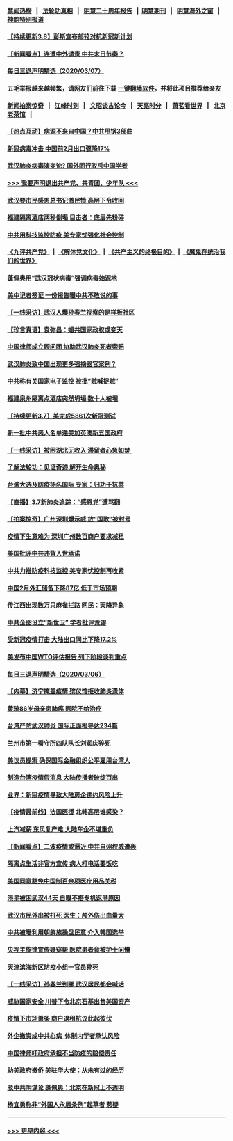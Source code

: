 #### [禁闻热榜](热点新闻.md?=0)  &nbsp;&nbsp;|&nbsp;&nbsp; [法轮功真相](https://github.com/gfw-breaker/truth/blob/master/README.md?=0) &nbsp;&nbsp;|&nbsp;&nbsp; [明慧二十周年报告](https://github.com/gfw-breaker/mh-reports/blob/master/README.md?=0) &nbsp;&nbsp;|&nbsp;&nbsp;[明慧期刊](https://github.com/gfw-breaker/mh-qikan) &nbsp;&nbsp;|&nbsp;&nbsp; [明慧海外之窗](https://github.com/gfw-breaker/mh-news/blob/master/README.md?=0) &nbsp;&nbsp;|&nbsp;&nbsp; [神韵特别报道](https://github.com/gfw-breaker/mh-news/blob/master/shenyun.md?=0)
#### [【持续更新3.8】彭斯宣布邮轮对抗新冠新计划](../pages/nsc413/n11923562.md?t=03081203) 
#### [【新闻看点】连遭中外谴责 中共末日节奏？](../pages/nsc413/n11923402.md?t=03081203) 
#### [每日三退声明精选（2020/03/07）](../pages/nsc413/n11923653.md?t=03081203) 
#### 五毛举报越来越频繁，请网友们前往下载 [一键翻墙软件](https://github.com/gfw-breaker/ssr-accounts)，并将此项目推荐给亲友
#### [新闻拍案惊奇](https://github.com/gfw-breaker/banned-news/blob/master/pages/link4.md) &nbsp;&nbsp;|&nbsp;&nbsp; [江峰时刻](https://github.com/gfw-breaker/banned-news/blob/master/pages/link4.md) &nbsp;&nbsp;|&nbsp;&nbsp; [文昭谈古论今](https://github.com/gfw-breaker/banned-news/blob/master/pages/link4.md) &nbsp;&nbsp;|&nbsp;&nbsp; [天亮时分](https://github.com/gfw-breaker/banned-news/blob/master/pages/link4.md) &nbsp;&nbsp;|&nbsp;&nbsp; [萧茗看世界](https://github.com/gfw-breaker/banned-news/blob/master/pages/link4.md) &nbsp;&nbsp;|&nbsp;&nbsp; [北京老茶馆](https://github.com/gfw-breaker/banned-news/blob/master/pages/link4.md) &nbsp;&nbsp;|&nbsp;&nbsp; 
#### [【热点互动】病源不来自中国？中共甩锅3部曲](../pages/nsc413/n11923404.md?t=03081203) 
#### [新冠病毒冲击 中国前2月出口骤降17%](../pages/nsc413/n11923453.md?t=03081203) 
#### [武汉肺炎病毒演变论? 国外同行驳斥中国学者](../pages/nsc413/n11923064.md?t=03081203) 
#### [>>> 我要声明退出共产党、共青团、少年队 <<<](https://github.com/begood0513/goodnews/blob/master/quit/letter.md) 
#### [武汉要市民感恩总书记激民愤 高层下令收回](../pages/nsc413/n11923221.md?t=03081203) 
#### [福建隔离酒店两秒倒塌 目击者：底层先粉碎](../pages/nsc413/n11923398.md?t=03081203) 
#### [中共用科技监控防疫 美专家忧强化社会控制](../pages/nsc413/n11923236.md?t=03081203) 
#### [《九评共产党》](https://github.com/begood0513/9ping.md/blob/master/README.md) &nbsp;|&nbsp; [《解体党文化》](../../../../jtdwh.md/blob/master/README.md)  &nbsp;|&nbsp; [《共产主义的终极目的》](../../../../gczydzjmd.md/blob/master/README.md) &nbsp;|&nbsp; [《魔鬼在统治我们的世界》](../../../../mgztzwmdsj.md/blob/master/README.md) 
#### [蓬佩奥用“武汉冠状病毒”强调病毒始源地](../pages/nsc413/n11923252.md?t=03081203) 
#### [美中记者签证 一份报告曝中共不敢说的事](../pages/nsc413/n11923242.md?t=03081203) 
#### [【一线采访】武汉人爆孙春兰视察的是样板社区](../pages/nsc413/n11923069.md?t=03081203) 
#### [【珍言真语】袁弥昌：媚共国家政权或变天](../pages/nsc413/n11923199.md?t=03081203) 
#### [中国律师成立顾问团 协助武汉肺炎死者索赔](../pages/nsc413/n11923117.md?t=03081203) 
#### [武汉肺炎致中国出现更多强摘器官案例？](../pages/nsc413/n11923089.md?t=03081203) 
#### [中共称有关国家电子监控 被批“贼喊捉贼”](../pages/nsc413/n11922877.md?t=03081203) 
#### [福建泉州隔离点酒店突然坍塌 数十人被埋](../pages/nsc413/n11922826.md?t=03081203) 
#### [【持续更新3.7】美完成5861次新冠测试](../pages/nsc413/n11921647.md?t=03081203) 
#### [新一批中共恶人名单递美加英澳新五国政府](../pages/nsc413/n11922727.md?t=03081203) 
#### [【一线采访】被困湖北无收入 滞留者心急如焚 ](../pages/nsc413/n11922709.md?t=03081203) 
#### [了解法轮功：见证奇迹 解开生命奥秘](../pages/nsc413/n11922778.md?t=03081203) 
#### [台湾大选及防疫扬名国际 专家：归功于抗共](../pages/nsc413/n11921955.md?t=03081203) 
#### [【直播】3.7新肺炎追踪：“感恩党”遭骂翻](../pages/nsc413/n11922690.md?t=03081203) 
#### [【拍案惊奇】广州深圳爆示威 放“国歌”被封号](../pages/nsc413/n11921679.md?t=03081203) 
#### [疫情下生意难为 深圳广州数百商户要求减租](../pages/nsc413/n11922392.md?t=03081203) 
#### [美国批评中共违背入世承诺](../pages/nsc413/n11922430.md?t=03081203) 
#### [中共力推防疫科技监控 美专家忧控制再收紧](../pages/nsc413/n11922329.md?t=03081203) 
#### [中国2月外汇储备下降87亿 低于市场预期](../pages/nsc413/n11922091.md?t=03081203) 
#### [传江西出现数万只麻雀拦路 网民：天降异象](../pages/nsc413/n11922160.md?t=03081203) 
#### [中共企图设立“新世卫” 学者批评荒谬](../pages/nsc413/n11921839.md?t=03081203) 
#### [受新冠疫情打击 大陆出口同比下降17.2%](../pages/nsc413/n11921736.md?t=03081203) 
#### [美发布中国WTO评估报告 列下阶段谈判重点](../pages/nsc413/n11921572.md?t=03081203) 
#### [每日三退声明精选（2020/03/06）](../pages/nsc413/n11921953.md?t=03081203) 
#### [【内幕】济宁掩盖疫情 殡仪馆拒收肺炎遗体](../pages/nsc413/n11917871.md?t=03081203) 
#### [黄琦86岁母亲患肺癌 医院不给治疗](../pages/nsc413/n11921840.md?t=03081203) 
#### [台湾严防武汉肺炎 国际正面报导达234篇](../pages/nsc413/n11921737.md?t=03081203) 
#### [兰州市第一看守所四队队长刘润庆猝死](../pages/nsc413/n11920358.md?t=03081203) 
#### [美议员提案 确保国际金融组织公平雇用台湾人](../pages/nsc413/n11921691.md?t=03081203) 
#### [制造台湾疫情假消息 大陆传播者破绽百出](../pages/nsc413/n11921050.md?t=03081203) 
#### [业界：新冠疫情导致大陆房企违约风险上升](../pages/nsc413/n11921549.md?t=03081203) 
#### [【疫情最前线】法国医援 北韩高层谁感染？](../pages/nsc413/n11920850.md?t=03081203) 
#### [上汽减薪 东风复产难 大陆车企不堪重负](../pages/nsc413/n11921202.md?t=03081203) 
#### [【新闻看点】二波疫情或逼近 中共自诩权威遭轰](../pages/nsc413/n11920942.md?t=03081203) 
#### [隔离点生活非官方宣传 病人打电话要饭吃](../pages/nsc413/n11921264.md?t=03081203) 
#### [美国同意豁免中国制百余项医疗用品关税](../pages/nsc413/n11921400.md?t=03081203) 
#### [港星被困武汉44天 自曝不搭专机返港原因](../pages/nsc413/n11920926.md?t=03081203) 
#### [武汉市民外出被打死 医生：颅外伤出血量大](../pages/nsc413/n11921303.md?t=03081203) 
#### [中共被曝利用朝鲜族操盘民意 介入韩国选举](../pages/nsc413/n11921006.md?t=03081203) 
#### [央视主旋律宣传疑穿帮 医院患者竟被护士问懵](../pages/nsc413/n11921219.md?t=03081203) 
#### [天津滨海新区防疫小组一官员猝死](../pages/nsc413/n11921205.md?t=03081203) 
#### [【一线采访】孙春兰到哪 武汉居民都会喊话](../pages/nsc413/n11920952.md?t=03081203) 
#### [威胁国家安全 川普下令北京石基出售美国资产](../pages/nsc413/n11921036.md?t=03081203) 
#### [疫情下市场萧条 商户退租抗议此起彼伏](../pages/nsc413/n11921021.md?t=03081203) 
#### [外企撤资成中共心病  体制内学者承认风险](../pages/nsc413/n11920805.md?t=03081203) 
#### [中国律师吁政府承担不当防疫的赔偿责任](../pages/nsc413/n11920309.md?t=03081203) 
#### [助美政府撤侨 美驻华大使：从未有过的经历](../pages/nsc413/n11920832.md?t=03081203) 
#### [驳中共阴谋论 蓬佩奥：北京在新冠上不透明](../pages/nsc413/n11920846.md?t=03081203) 
#### [杨宜勇称非“外国人永居条例”起草者 惹疑](../pages/nsc413/n11920792.md?t=03081203) 

----
#### [ >>> 更早内容 <<< ](../indexes/nsc413-earlier.md)
